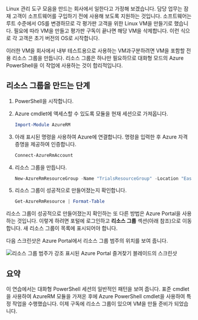 Linux 관리 도구 모음을 만드는 회사에서 일한다고 가정해 보겠습니다. 담당 업무는 잠재 고객이 소프트웨어를 구입하기 전에 사용해 보도록 지원하는 것입니다. 소프트웨어는 루트 수준에서 OS를 변경하므로 각 평가판 고객을 위한 Linux VM을 만들기로 했습니다. 필요에 따라 VM을 만들고 평가판 구독이 끝나면 해당 VM을 삭제합니다. 이런 식으로 각 고객은 초기 버전의 OS로 시작합니다. 

이러한 VM을 회사에서 내부 테스트용으로 사용하는 VM과구분하려면 VM을 포함할 전용 리소스 그룹을 만듭니다. 리소스 그룹은 하나만 필요하므로 대화형 모드의 Azure PowerShell을 이 작업에 사용하는 것이 합리적입니다.

## <a name="steps-to-create-a-resource-group"></a>리소스 그룹을 만드는 단계

1. PowerShell을 시작합니다.

1. Azure cmdlet에 액세스할 수 있도록 모듈을 현재 세션으로 가져옵니다.

   ```powershell
   Import-Module AzureRM
   ```

1. 아래 표시된 명령을 사용하여 Azure에 연결합니다. 명령을 입력한 후 Azure 자격 증명을 제공하여 인증합니다.

   ```powershell
   Connect-AzureRmAccount
   ```

1. 리소스 그룹을 만듭니다.

    ```powershell
    New-AzureRmResourceGroup -Name "TrialsResourceGroup" -Location "East US"
    ```

1. 리소스 그룹이 성공적으로 만들어졌는지 확인합니다.

    ```powershell
    Get-AzureRmResource | Format-Table
    ```

리소스 그룹이 성공적으로 만들어졌는지 확인하는 또 다른 방법은 Azure Portal을 사용하는 것입니다. 이렇게 하려면 포털에 로그인하고 **리소스 그룹** 섹션(아래 참조)으로 이동합니다. 새 리소스 그룹이 목록에 표시되어야 합니다.

다음 스크린샷은 Azure Portal에서 리소스 그룹 범주의 위치를 보여 줍니다.

![리소스 그룹 범주가 강조 표시된 Azure Portal 즐겨찾기 블레이드의 스크린샷](../media/6-listing-resource-groups.png)

## <a name="summary"></a>요약
이 연습에서는 대화형 PowerShell 세션의 일반적인 패턴을 보여 줍니다. 표준 cmdlet을 사용하여 AzureRM 모듈을 가져온 후에 Azure PowerShell cmdlet을 사용하여 특정 작업을 수행했습니다. 이제 구독에 리소스 그룹이 있으며 VM을 만들 준비가 되었습니다.